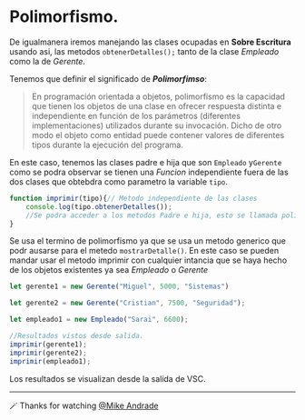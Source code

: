 # Polimorfismo.
De igualmanera iremos manejando las clases ocupadas en **Sobre Escritura** usando asi, las metodos `obtenerDetalles();` tanto de la clase _Empleado_ como la de _Gerente_.

Tenemos que definir el significado de **_Polimorfimso_**:

> En programación orientada a objetos, polimorfismo es la capacidad que tienen los objetos de una clase en ofrecer respuesta distinta e independiente en función de los parámetros (diferentes implementaciones) utilizados durante su invocación. Dicho de otro modo el objeto como entidad puede contener valores de diferentes tipos durante la ejecución del programa.

En este caso, tenemos las clases padre e hija que son `Empleado` y`Gerente` como se podra observar se tienen una _Funcion_ independiente fuera de las dos clases que obtebdra como parametro la variable `tipo`.

````javascript
function imprimir(tipo){// Metodo independiente de las clases
    console.log(tipo.obtenerDetalles());
    //Se podra acceder a los metodos Padre e hija, esto se llamada polimorfismo es Multiples formas.
}
````
Se usa el termino de polimorfismo ya que se usa un metodo generico que podr ausarse para el metedo `mostrarDetalle()`. En este caso se pueden mandar usar el metodo imprimir con cualquier intancia que se haya hecho de los objetos existentes ya sea *Empleado* o *Gerente*

````javascript
let gerente1 = new Gerente("Miguel", 5000, "Sistemas")

let gerente2 = new Gerente("Cristian", 7500, "Seguridad");

let empleado1 = new Empleado("Sarai", 6600);

//Resultados vistos desde salida.
imprimir(gerente1);
imprimir(gerente2);
imprimir(empleado1);
````
Los resultados se visualizan desde la salida de VSC.

 ---

🪄 Thanks for watching [@Mike Andrade](https://github.com/Mike-std-cpu)